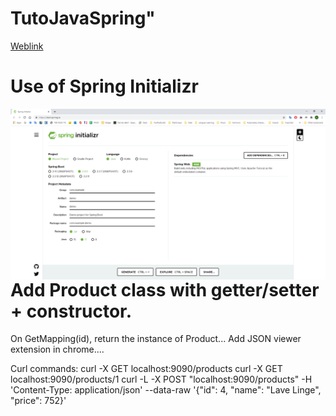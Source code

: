 # TutoJavaSpring"

[Weblink](https://openclassrooms.com/fr/courses/4668056-construisez-des-microservices/5122884-creez-un-microservice-grace-a-spring-boot)

# Use of Spring Initializr 
<img src="SpringInitializr.png"
    alt="Markdown Monster icon"
    style="float: left; margin-right: 10px;" />

# Add Product class with getter/setter + constructor.
On GetMapping(id), return the instance of Product...
Add JSON viewer extension in chrome....


Curl commands:
curl -X GET localhost:9090/products
curl -X GET localhost:9090/products/1
curl -L -X POST "localhost:9090/products" -H 'Content-Type: application/json' --data-raw '{"id": 4, "name": "Lave Linge", "price": 752}'

